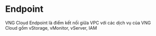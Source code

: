 # Endpoint

VNG Cloud Endpoint là điểm kết nối giữa VPC với các dịch vụ của VNG Cloud gồm vStorage, vMonitor, vServer, IAM
